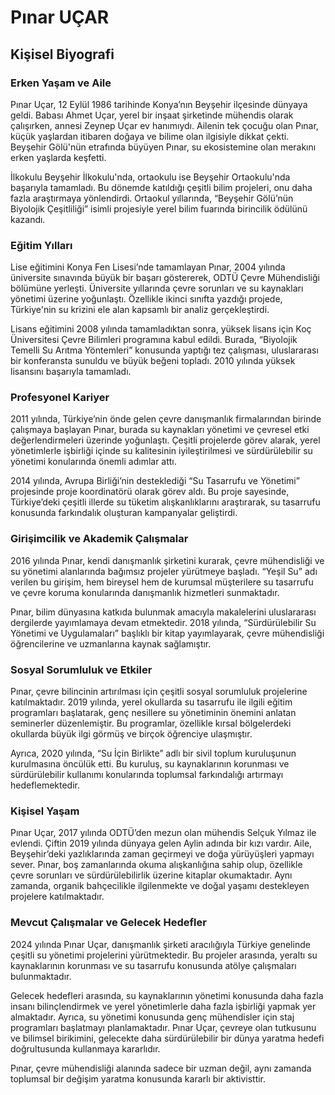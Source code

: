 # Pınar UÇAR

## Kişisel Biyografi

### Erken Yaşam ve Aile

Pınar Uçar, 12 Eylül 1986 tarihinde Konya’nın Beyşehir ilçesinde dünyaya geldi. Babası Ahmet Uçar, yerel bir inşaat şirketinde mühendis olarak çalışırken, annesi Zeynep Uçar ev hanımıydı. Ailenin tek çocuğu olan Pınar, küçük yaşlardan itibaren doğaya ve bilime olan ilgisiyle dikkat çekti. Beyşehir Gölü'nün etrafında büyüyen Pınar, su ekosistemine olan merakını erken yaşlarda keşfetti. 

İlkokulu Beyşehir İlkokulu'nda, ortaokulu ise Beyşehir Ortaokulu'nda başarıyla tamamladı. Bu dönemde katıldığı çeşitli bilim projeleri, onu daha fazla araştırmaya yönlendirdi. Ortaokul yıllarında, “Beyşehir Gölü’nün Biyolojik Çeşitliliği” isimli projesiyle yerel bilim fuarında birincilik ödülünü kazandı. 

### Eğitim Yılları

Lise eğitimini Konya Fen Lisesi’nde tamamlayan Pınar, 2004 yılında üniversite sınavında büyük bir başarı göstererek, ODTÜ Çevre Mühendisliği bölümüne yerleşti. Üniversite yıllarında çevre sorunları ve su kaynakları yönetimi üzerine yoğunlaştı. Özellikle ikinci sınıfta yazdığı projede, Türkiye'nin su krizini ele alan kapsamlı bir analiz gerçekleştirdi. 

Lisans eğitimini 2008 yılında tamamladıktan sonra, yüksek lisans için Koç Üniversitesi Çevre Bilimleri programına kabul edildi. Burada, “Biyolojik Temelli Su Arıtma Yöntemleri” konusunda yaptığı tez çalışması, uluslararası bir konferansta sunuldu ve büyük beğeni topladı. 2010 yılında yüksek lisansını başarıyla tamamladı.

### Profesyonel Kariyer

2011 yılında, Türkiye’nin önde gelen çevre danışmanlık firmalarından birinde çalışmaya başlayan Pınar, burada su kaynakları yönetimi ve çevresel etki değerlendirmeleri üzerinde yoğunlaştı. Çeşitli projelerde görev alarak, yerel yönetimlerle işbirliği içinde su kalitesinin iyileştirilmesi ve sürdürülebilir su yönetimi konularında önemli adımlar attı. 

2014 yılında, Avrupa Birliği’nin desteklediği “Su Tasarrufu ve Yönetimi” projesinde proje koordinatörü olarak görev aldı. Bu proje sayesinde, Türkiye’deki çeşitli illerde su tüketim alışkanlıklarını araştırarak, su tasarrufu konusunda farkındalık oluşturan kampanyalar geliştirdi.

### Girişimcilik ve Akademik Çalışmalar

2016 yılında Pınar, kendi danışmanlık şirketini kurarak, çevre mühendisliği ve su yönetimi alanlarında bağımsız projeler yürütmeye başladı. “Yeşil Su” adı verilen bu girişim, hem bireysel hem de kurumsal müşterilere su tasarrufu ve çevre koruma konularında danışmanlık hizmetleri sunmaktadır. 

Pınar, bilim dünyasına katkıda bulunmak amacıyla makalelerini uluslararası dergilerde yayımlamaya devam etmektedir. 2018 yılında, “Sürdürülebilir Su Yönetimi ve Uygulamaları” başlıklı bir kitap yayımlayarak, çevre mühendisliği öğrencilerine ve uzmanlarına kaynak sağlamıştır.

### Sosyal Sorumluluk ve Etkiler

Pınar, çevre bilincinin artırılması için çeşitli sosyal sorumluluk projelerine katılmaktadır. 2019 yılında, yerel okullarda su tasarrufu ile ilgili eğitim programları başlatarak, genç nesillere su yönetiminin önemini anlatan seminerler düzenlemiştir. Bu programlar, özellikle kırsal bölgelerdeki okullarda büyük ilgi görmüş ve birçok öğrenciye ulaşmıştır.

Ayrıca, 2020 yılında, “Su İçin Birlikte” adlı bir sivil toplum kuruluşunun kurulmasına öncülük etti. Bu kuruluş, su kaynaklarının korunması ve sürdürülebilir kullanımı konularında toplumsal farkındalığı artırmayı hedeflemektedir.

### Kişisel Yaşam

Pınar Uçar, 2017 yılında ODTÜ’den mezun olan mühendis Selçuk Yılmaz ile evlendi. Çiftin 2019 yılında dünyaya gelen Aylin adında bir kızı vardır. Aile, Beyşehir’deki yazlıklarında zaman geçirmeyi ve doğa yürüyüşleri yapmayı sever. Pınar, boş zamanlarında okuma alışkanlığına sahip olup, özellikle çevre sorunları ve sürdürülebilirlik üzerine kitaplar okumaktadır. Aynı zamanda, organik bahçecilikle ilgilenmekte ve doğal yaşamı destekleyen projelere katılmaktadır.

### Mevcut Çalışmalar ve Gelecek Hedefler

2024 yılında Pınar Uçar, danışmanlık şirketi aracılığıyla Türkiye genelinde çeşitli su yönetimi projelerini yürütmektedir. Bu projeler arasında, yeraltı su kaynaklarının korunması ve su tasarrufu konusunda atölye çalışmaları bulunmaktadır. 

Gelecek hedefleri arasında, su kaynaklarının yönetimi konusunda daha fazla insanı bilinçlendirmek ve yerel yönetimlerle daha fazla işbirliği yapmak yer almaktadır. Ayrıca, su yönetimi konusunda genç mühendisler için staj programları başlatmayı planlamaktadır. Pınar Uçar, çevreye olan tutkusunu ve bilimsel birikimini, gelecekte daha sürdürülebilir bir dünya yaratma hedefi doğrultusunda kullanmaya kararlıdır. 

Pınar, çevre mühendisliği alanında sadece bir uzman değil, aynı zamanda toplumsal bir değişim yaratma konusunda kararlı bir aktivisttir.